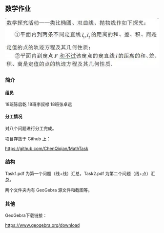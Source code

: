 ## 数学作业

![](task.jpeg)

### 简介

#### 组员

18班陈启乾 18班李叔禄 18班张卓远

#### 分工情况

对八个问题进行分工完成。

项目存放于 Github 上：

https://github.com/ChenQiqian/MathTask

### 结构

Task1.pdf 为第一个问题（线+线）汇总，Task2.pdf 为第二个问题（线+点）汇总。

两个文件夹内有 GeoGebra 源文件和截图等。

### 其他

GeoGebra下载链接：

https://www.geogebra.org/download